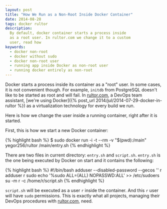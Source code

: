 ```yaml
---
layout: post
title: "How We Run as a Non-Root Inside Docker Container"
date: 2014-08-28
tags: docker rultor
description:
  By default, docker container starts a process inside
  as a root user. In rultor.com we change it to a custom
  user, read how
keywords:
  - docker non-root
  - docker without sudo
  - docker non-root user
  - running app inside Docker as non-root user
  - running docker entirely as non-root
---
```


Docker starts a process inside its container as a "root" user. In some
cases, it is not convenient though. For example, `initdb` from PostgreSQL doesn't like to
be started as root and will fail. In [rultor.com](http://www.rultor.com),
a DevOps team assistant,
[we're using Docker]({% post_url 2014/jul/2014-07-29-docker-in-rultor %})
as a virtualization technology for every build we run.

Here is how we change the user inside a running container, right
after it is started.

<!--more-->

First, this is how we start a new Docker container:

{% highlight bash %}
$ sudo docker run -i -t --rm -v "$(pwd):/main" yegor256/rultor /main/entry.sh
{% endhighlight %}

There are two files in current directory: `entry.sh` and `script.sh`.
`entry.sh` is the one being executed by Docker on start
and it contains the following:

{% highlight bash %}
#!/bin/bash
adduser --disabled-password --gecos '' r
adduser r sudo
echo '%sudo ALL=(ALL) NOPASSWD:ALL' >> /etc/sudoers
su -m r -c /home/r/script.sh
{% endhighlight %}

`script.sh` will be executed as a user `r` inside the container. And this
`r` user will have `sudo` permissions. This is exactly what all projects,
managing their DevOps procedures with [rultor.com](http://www.rultor.com), need.
